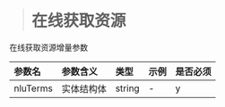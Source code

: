 ># 在线获取资源

在线获取资源增量参数

|参数名|参数含义|类型|示例|是否必须|
|:---|:---|:---|:---|:---|
|nluTerms|实体结构体|string|-|y|
